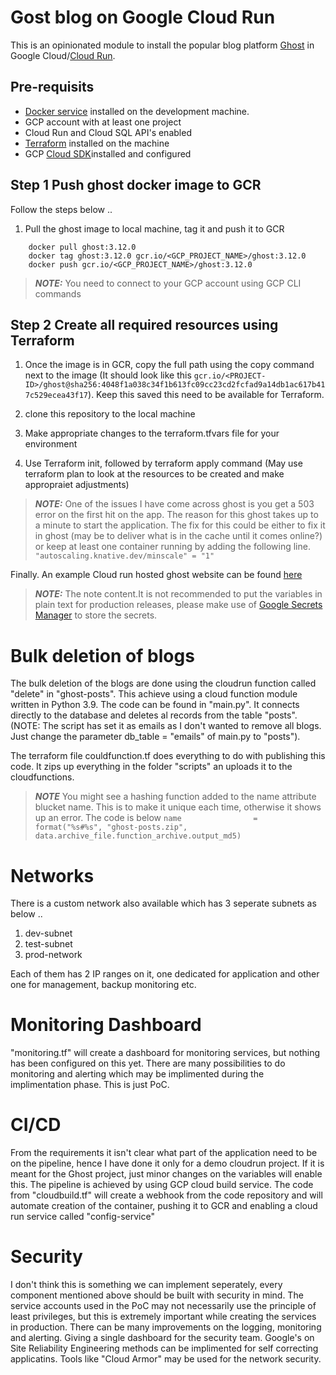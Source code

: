 # Gost blog on Google Cloud Run 

This is an opinionated module to install the popular blog platform [Ghost](https://ghost.org) in Google Cloud/[Cloud Run](https://cloud.google.com/run).

## Pre-requisits

* [Docker service](https://docs.docker.com/desktop/windows/install/) installed on the development machine.
* GCP account with at least one project
* Cloud Run and Cloud SQL API's enabled
* [Terraform](https://www.terraform.io/downloads.html) installed on the machine 
* GCP [Cloud SDK](https://cloud.google.com/sdk/docs/install)installed and configured

## Step 1 Push ghost docker image to GCR

Follow the steps below ..

1. Pull the ghost image to local machine, tag it and push it to GCR

```
    docker pull ghost:3.12.0
    docker tag ghost:3.12.0 gcr.io/<GCP_PROJECT_NAME>/ghost:3.12.0
    docker push gcr.io/<GCP_PROJECT_NAME>/ghost:3.12.0
```

> **_NOTE:_** You need to connect to your GCP account using GCP CLI commands

## Step 2 Create all required resources using Terraform

1. Once the image is in GCR, copy the full path using the copy command next to the image (It should look like this ```gcr.io/<PROJECT-ID>/ghost@sha256:4048f1a038c34f1b613fc09cc23cd2fcfad9a14db1ac617b417c529ecea43f17```). Keep this saved this need to be available for Terraform.

2. clone this repository to the local machine
3. Make appropriate changes to the terraform.tfvars file for your environment
4. Use Terraform init, followed by terraform apply command (May use terraform plan to look at the resources to be created and make appropraiet adjustments)

> **_NOTE:_** One of the issues I have come across ghost is you get a 503 error on the first hit on the app. The reason for this ghost takes up to a minute to start the application. The fix for this could be either to fix it in ghost (may be to deliver what is in the cache until it comes online?) or keep at least one container running by adding the following line.
```"autoscaling.knative.dev/minscale" = "1"```

Finally. An example Cloud run hosted ghost website can be found [here](https://ghost-cloudrun-rdvuf5br2a-nw.a.run.app/)

> **_NOTE:_**  The note content.It is not recommended to put the variables in plain text for production releases, please make use of [Google Secrets Manager](https://cloud.google.com/secret-manager) to store the secrets.

# Bulk deletion of blogs

The bulk deletion of the blogs are done using the cloudrun function called "delete" in "ghost-posts". This achieve using a cloud function module written in Python 3.9. The code can be found in "main.py". It connects directly to the database and deletes al records from the table "posts". 
(NOTE: The script has set it as emails as I don't wanted to remove all blogs. Just change the parameter db_table = "emails" of main.py to "posts").

The terraform file couldfunction.tf does everything to do with publishing this code. It zips up everything in the folder "scripts" an uploads it to the cloudfunctions. 

> **_NOTE_**  You might see a hashing function added to the name attribute blucket name. This is to make it unique each time, otherwise it shows up an error. The code is below
```name                =  format("%s#%s", "ghost-posts.zip", data.archive_file.function_archive.output_md5)```

# Networks

There is a custom network also available which has 3 seperate subnets as below ..

1. dev-subnet
2. test-subnet
3. prod-network

Each of them has 2 IP ranges on it, one dedicated for application and other one for management, backup monitoring etc.

# Monitoring Dashboard

"monitoring.tf" will create a dashboard for monitoring services, but nothing has been configured on this yet. There are many possibilities to do monitoring and alerting which may be implimented during the implimentation phase. This is just PoC.

# CI/CD

From the requirements it isn't clear what part of the application need to be on the pipeline, hence I have done it only for a demo cloudrun project. If it is meant for the Ghost project, just minor changes on the variables will enable this. The pipeline is achieved by using GCP cloud build service. The code from "cloudbuild.tf" will create a webhook from the code repository and will automate creation of the container, pushing it to GCR and enabling a cloud run service called "config-service"

# Security

I don't think this is something we can implement seperately, every component mentioned above should be built with security in mind. The service accounts used in the PoC may not necessarily use the principle of least privileges, but this is extremely important while creating the services in production. There can be many improvements on the logging, monitoring and alerting. Giving a single dashboard for the security team. Google's on Site Reliability Engineering methods can be implimented for self correcting applicatins. Tools like "Cloud Armor" may be used for the network security. 



